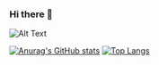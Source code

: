 ### Hi there 👋


![Alt Text](https://media.giphy.com/media/ZVik7pBtu9dNS/giphy.gif)











[![Anurag's GitHub stats](https://github-readme-stats.vercel.app/api?username=burakcokan)](https://github.com/anuraghazra/github-readme-stats)
[![Top Langs](https://github-readme-stats.vercel.app/api/top-langs/?username=burakcokan)](https://github.com/anuraghazra/github-readme-stats)



